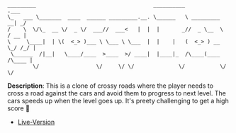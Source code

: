 ```text
_________                                     __________                  .___
\_   ___ \_______  ____  ______ _________.__. \______   \ _________     __| _/
/    \  \/\_  __ \/  _ \/  ___//  ___<   |  |  |       _//  _ \__  \   / __ | 
\     \____|  | \(  <_> )___ \ \___ \ \___  |  |    |   (  <_> ) __ \_/ /_/ | 
 \______  /|__|   \____/____  >____  >/ ____|  |____|_  /\____(____  /\____ | 
        \/                  \/     \/ \/              \/           \/      \/ 

```

**Description**: This is a clone of crossy roads where the player needs to cross a road against the cars and avoid them to progress to next level. The cars speeds up when the level goes up. It's preety challenging to get a high score :blue_car:

- [Live-Version]()